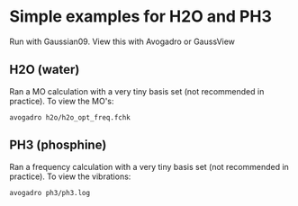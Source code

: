 
# Simple examples for H2O and PH3

Run with Gaussian09. View this with Avogadro or GaussView
## H2O (water)
Ran a MO calculation with a very tiny basis set (not recommended in practice).
To view the MO's: 
```
avogadro h2o/h2o_opt_freq.fchk
```

## PH3 (phosphine)

Ran a frequency calculation with a very tiny basis set (not recommended in practice).
To view the vibrations: 
```
avogadro ph3/ph3.log 
```


